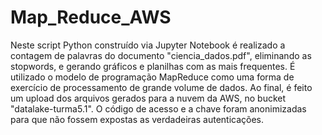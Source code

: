 # Map_Reduce_AWS

Neste script Python construído via Jupyter Notebook é realizado a contagem de palavras do documento "ciencia_dados.pdf", eliminando as stopwords, e gerando gráficos e planilhas com as mais frequentes. É utilizado o modelo de programação MapReduce como uma forma de exercício de processamento de grande volume de dados.
Ao final, é feito um upload dos arquivos gerados para a nuvem da AWS, no bucket "datalake-turma5.1". O código de acesso e a chave foram anonimizadas para que não fossem expostas as verdadeiras autenticações.
